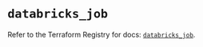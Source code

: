 # `databricks_job`

Refer to the Terraform Registry for docs: [`databricks_job`](https://registry.terraform.io/providers/databricks/databricks/1.81.1/docs/resources/job).
